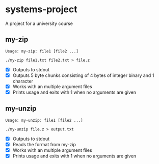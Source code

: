 # systems-project
A project for a university course

## my-zip
```
Usage: my-zip: file1 [file2 ...]

./my-zip file1.txt file2.txt > file.z
```
- [X]   Outputs to stdout
- [X]   Outputs 5 byte chunks consisting of 4 bytes of integer binary and 1 character
- [X]   Works with an multiple argument files
- [X]   Prints usage and exits with 1 when no arguments are given

## my-unzip
```
Usage: my-unzip: file1 [file2 ...]

./my-unzip file.z > output.txt
```
- [X]   Outputs to stdout
- [X]   Reads the format from my-zip
- [X]   Works with an multiple argument files
- [X]   Prints usage and exits with 1 when no arguments are given
